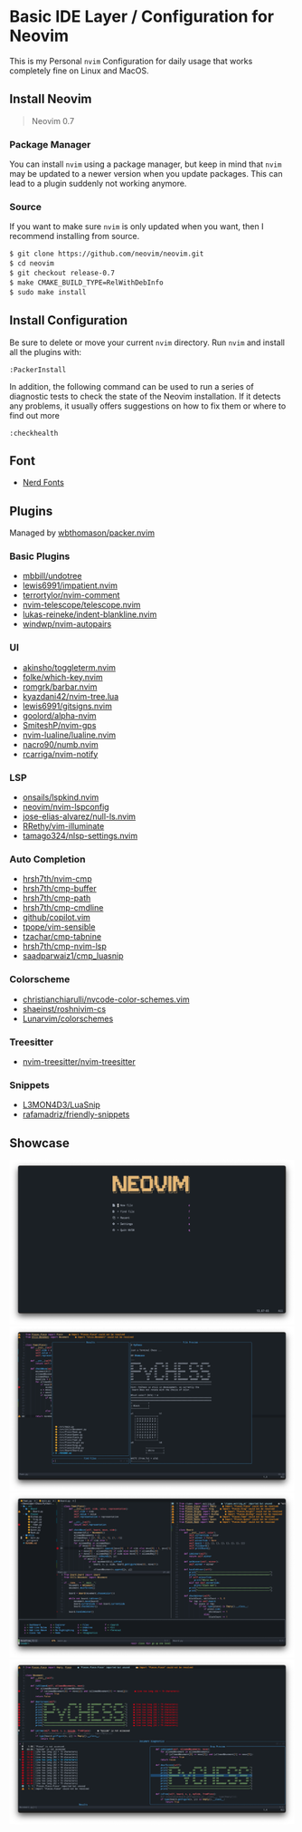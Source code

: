 # Basic IDE Layer / Configuration for Neovim

This is my Personal `nvim` Configuration for daily usage that works completely fine on Linux and MacOS.

## Install Neovim

> Neovim 0.7

### Package Manager

You can install `nvim` using a package manager, but keep in mind that `nvim` may be updated to a newer version when you update packages. This can lead to a plugin suddenly not working anymore.

### Source

If you want to make sure `nvim` is only updated when you want, then I recommend installing from source.

```bash
$ git clone https://github.com/neovim/neovim.git
$ cd neovim
$ git checkout release-0.7
$ make CMAKE_BUILD_TYPE=RelWithDebInfo
$ sudo make install
```

## Install Configuration

Be sure to delete or move your current `nvim` directory. Run `nvim` and install all the plugins with:

```
:PackerInstall
```

In addition, the following command can be used to run a series of diagnostic tests to check the state of the Neovim installation. If it detects any problems, it usually offers suggestions on how to fix them or where to find out more

```
:checkhealth
```

## Font

- [Nerd Fonts](https://www.nerdfonts.com)

## Plugins

Managed by [wbthomason/packer.nvim](https://github.com/wbthomason/packer.nvim)

### Basic Plugins

- [mbbill/undotree](https://github.com/mbbill/undotree)
- [lewis6991/impatient.nvim](https://github.com/lewis6991/impatient.nvim)
- [terrortylor/nvim-comment](https://github.com/terrortylor/nvim-comment)
- [nvim-telescope/telescope.nvim](https://github.com/nvim-telescope/telescope.nvim)
- [lukas-reineke/indent-blankline.nvim](https://github.com/lukas-reineke/indent-blankline.nvim)
- [windwp/nvim-autopairs](https://github.com/windwp/nvim-autopairs)

### UI

- [akinsho/toggleterm.nvim](https://github.com/akinsho/toggleterm.nvim)
- [folke/which-key.nvim](https://github.com/folke/which-key.nvim)
- [romgrk/barbar.nvim](https://github.com/romgrk/barbar.nvim)
- [kyazdani42/nvim-tree.lua](https://github.com/kyazdani42/nvim-tree.lua)
- [lewis6991/gitsigns.nvim](https://github.com/lewis6991/gitsigns.nvim)
- [goolord/alpha-nvim](https://github.com/goolord/alpha-nvim)
- [SmiteshP/nvim-gps](https://github.com/SmiteshP/nvim-gps)
- [nvim-lualine/lualine.nvim](https://github.com/nvim-lualine/lualine.nvim)
- [nacro90/numb.nvim](https://github.com/nacro90/numb.nvim)
- [rcarriga/nvim-notify](https://github.com/rcarriga/nvim-notify)

### LSP

- [onsails/lspkind.nvim](https://github.com/onsails/lspkind.nvim)
- [neovim/nvim-lspconfig](https://github.com/neovim/nvim-lspconfig)
- [jose-elias-alvarez/null-ls.nvim](https://github.com/jose-elias-alvarez/null-ls.nvim)
- [RRethy/vim-illuminate](https://github.com/RRethy/vim-illuminate)
- [tamago324/nlsp-settings.nvim](https://github.com/tamago324/nlsp-settings.nvim)

### Auto Completion

- [hrsh7th/nvim-cmp](https://github.com/hrsh7th/nvim-cmp)
- [hrsh7th/cmp-buffer](https://github.com/hrsh7th/cmp-buffer)
- [hrsh7th/cmp-path](https://github.com/hrsh7th/cmp-path)
- [hrsh7th/cmp-cmdline](https://github.com/hrsh7th/cmp-cmdline)
- [github/copilot.vim](https://github.com/github/copilot.vim)
- [tpope/vim-sensible](https://github.com/tpope/vim-sensible)
- [tzachar/cmp-tabnine](https://github.com/tzachar/cmp-tabnine)
- [hrsh7th/cmp-nvim-lsp](https://github.com/hrsh7th/cmp-nvim-lsp)
- [saadparwaiz1/cmp_luasnip](https://github.com/saadparwaiz1/cmp_luasnip)

### Colorscheme

- [christianchiarulli/nvcode-color-schemes.vim](https://github.com/christianchiarulli/nvcode-color-schemes.vim)
- [shaeinst/roshnivim-cs](https://github.com/shaeinst/roshnivim-cs)
- [Lunarvim/colorschemes](https://github.com/Lunarvim/colorschemes)

### Treesitter

- [nvim-treesitter/nvim-treesitter](https://github.com/nvim-treesitter/nvim-treesitter)

### Snippets

- [L3MON4D3/LuaSnip](https://github.com/L3MON4D3/LuaSnip)
- [rafamadriz/friendly-snippets](https://github.com/rafamadriz/friendly-snippets)

## Showcase

![Demo-1](./assets/Demo-1.png)
![Demo-2](./assets/Demo-2.png)
![Demo-3](./assets/Demo-3.png)
![Demo-4](./assets/Demo-4.png)
